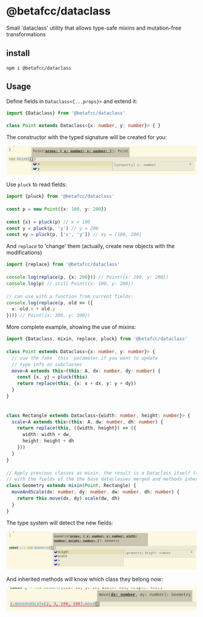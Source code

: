 # @betafcc/dataclass

Small 'dataclass' utility that allows type-safe mixins and mutation-free transformations

## install

```
npm i @betafcc/dataclass
```

## Usage

Define fields in `Dataclass<{...props}>` and extend it:

```ts
import {Dataclass} from '@betafcc/dataclass'

class Point extends Dataclass<{x: number, y: number}> { }
```

The constructor with the typed signature will be created for you:

![](prints/point_intellisense.png)


Use `pluck` to read fields:

```ts
import {pluck} from '@betafcc/dataclass'

const p = new Point({x: 100, y: 200})

const {x} = pluck(p) // x = 100
const y = pluck(p, 'y') // y = 200
const xy = pluck(p, ['x', 'y']) // xy = [100, 200]
```

And `replace` to 'change' them (actually, create new objects with the modifications)

```ts
import {replace} from '@betafcc/dataclass'

console.log(replace(p, {x: 200})) // Point({x: 200, y: 200})
console.log(p) // still Point({x: 100, y: 200})

// can use with a function from current fields:
console.log(replace(p, old => ({
  x: old.x + old.y
}))) // Point({x: 300, y: 200})
```

More complete example, showing the use of mixins:

```ts
import {Dataclass, mixin, replace, pluck} from '@betafcc/dataclass'

class Point extends Dataclass<{x: number, y: number}> {
  // use the fake `this` parameter if you want to update
  // type info on subclasses
  move<A extends this>(this: A, dx: number, dy: number) {
    const {x, y} = pluck(this)
    return replace(this, {x: x + dx, y: y + dy})
  }
}


class Rectangle extends Dataclass<{width: number, height: number}> {
  scale<A extends this>(this: A, dw: number, dh: number) {
    return replace(this, ({width, height}) => ({
      width: width + dw,
      height: height + dh
    }))
  }
}

// Apply previous classes as mixin, the result is a Dataclass itself (also can be used as mixin),
// with the fields of the the base dataclasses merged and methods inherithed
class Geometry extends mixin(Point, Rectangle) {
  moveAndScale(dx: number, dy: number, dw: number, dh: number) {
    return this.move(dx, dy).scale(dw, dh)
  }
}

```

The type system will detect the new fields:

![](prints/geometry_intellisense.png)

And inherited methods will know which class they belong now:

![](prints/method_intellisense.png)
